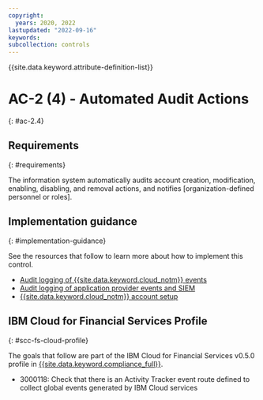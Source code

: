 ```yaml
---
copyright:
  years: 2020, 2022
lastupdated: "2022-09-16"
keywords: 
subcollection: controls
---
```


{{site.data.keyword.attribute-definition-list}}

# AC-2 (4) - Automated Audit Actions
{: #ac-2.4}

## Requirements
{: #requirements}

The information system automatically audits account creation, modification, enabling, disabling, and removal actions, and notifies [organization-defined personnel or roles].


## Implementation guidance
{: #implementation-guidance}

See the resources that follow to learn more about how to implement this control.

- [Audit logging of {{site.data.keyword.cloud_notm}} events](/docs/framework-financial-services?topic=framework-financial-services-shared-logging-audit)
- [Audit logging of application provider events and SIEM](/docs/framework-financial-services?topic=framework-financial-services-shared-logging-audit-provider)
- [{{site.data.keyword.cloud_notm}} account setup](/docs/framework-financial-services?topic=framework-financial-services-shared-account-setup)

## IBM Cloud for Financial Services Profile
{: #scc-fs-cloud-profile}

The goals that follow are part of the IBM Cloud for Financial Services v0.5.0 profile in [{{site.data.keyword.compliance_full}}](/docs/security-compliance?topic=security-compliance-getting-started).

- 3000118: Check that there is an Activity Tracker event route defined to collect global events generated by IBM Cloud services
